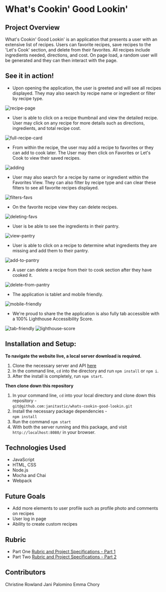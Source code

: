 # What's Cookin' Good Lookin'

## Project Overview

What's Cookin' Good Lookin' is an application that presents a user with an extensive list of recipes. Users can favorite recipes, save recipes to the 'Let's Cook' section, and delete from their favorites. All recipes include ingredients needed, directions, and cost. On page load, a random user will be generated and they can then interact with the page.

## See it in action!
- Upon opening the application, the user is greeted and will see all recipes displayed. They may also search by recipe name or ingredient or filter by recipe type.

![recipe-page](https://github.com/janitastic/whats-cookin-good-lookin/blob/main/github/Recipe-Page.gif)

- User is able to click on a recipe thumbnail and view the detailed recipe. User may click on any recipe for more details such as directions, ingredients, and total   recipe cost.

![full-recipe-card](https://github.com/janitastic/whats-cookin-good-lookin/blob/main/github/Full-Recipe-Card.gif)

- From within the recipe, the user may add a recipe to favorites or they can add to cook later. The User may then click on Favorites or Let's Cook to view their saved recipes.

![adding](https://github.com/janitastic/whats-cookin-good-lookin/blob/main/github/Adding-to-Favorites-and-to-Cook.gif)

- User may also search for a recipe by name or ingredient within the Favorites View. They can also filter by recipe type and can clear these filters to see all favorite recipes displayed. 

![filters-favs](https://github.com/janitastic/whats-cookin-good-lookin/blob/main/github/Filtering-Favorites.gif)

- On the favorite recipe view they can delete recipes. 

![deleting-favs](https://github.com/janitastic/whats-cookin-good-lookin/blob/main/github/Deleting-Favorites.gif)

- User is be able to see the ingredients in their pantry.

![view-pantry](https://github.com/janitastic/whats-cookin-good-lookin/blob/main/github/View-Pantry.gif)

- User is able to click on a recipe to determine what ingredients they are missing and add them to their pantry.

![add-to-pantry](https://github.com/janitastic/whats-cookin-good-lookin/blob/main/github/Add-To-Pantry.gif)

- A user can delete a recipe from their to cook section after they have cooked it.

![delete-from-pantry](https://github.com/janitastic/whats-cookin-good-lookin/blob/main/github/Remove-From-Pantry.gif)

- The application is tablet and mobile friendly.

![mobile-friendly](https://github.com/janitastic/whats-cookin-good-lookin/blob/main/github/Mobile-Friendly.gif)

- We're proud to share the the application is also fully tab accessible with a 100% Lighthouse Accessibility Score.

![tab-friendly](https://github.com/janitastic/whats-cookin-good-lookin/blob/main/github/Tab-Friendly.gif)
![lighthouse-score](https://github.com/janitastic/whats-cookin-good-lookin/blob/main/github/Lighthouse-Score.png)


## Installation and Setup:
**To navigate the website live, a local server download is required.**
  1. Clone the necessary server and API [here](https://github.com/turingschool-examples/whats-cookin-api)
  2. In the command line, `cd` into the directory and run `npm install` or `npm i`.
  3. After the install is completely, run `npm start`.

**Then clone down this repository**
  1. In your command line, `cd` into your local directory and clone down this repository -<br>
      `git@github.com:janitastic/whats-cookin-good-lookin.git`
  2. Install the necessary package dependencies - <br>
      `npm install`
  3. Run the command `npm start` 
  4. With both the server running and this package, and visit `http://localhost:8080/` in your browser.

## Technologies Used
  - JavaScript
  - HTML, CSS
  - Node.js
  - Mocha and Chai
  - Webpack

## Future Goals
  - Add more elements to user profile such as profile photo and comments on recipes
  - User log in page
  - Ability to create custom recipes

## Rubric
  - Part One [Rubric and Project Specifications - Part 1](https://frontend.turing.edu/projects/whats-cookin-part-one.html)
  - Part Two [Rubric and Project Specifications - Part 2](https://frontend.turing.edu/projects/whats-cookin-part-two.html) 

## Contributors
Christine Rowland
Jani Palomino 
Emma Chory
